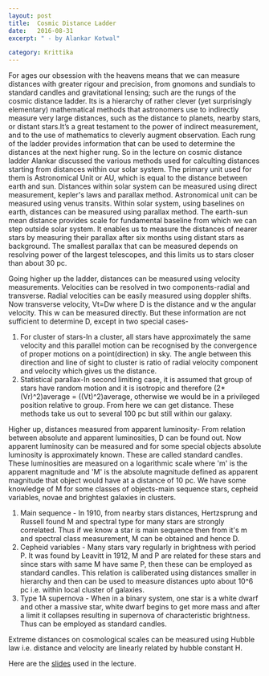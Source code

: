 ```yaml
---
layout: post
title:  Cosmic Distance Ladder
date:   2016-08-31
excerpt: " - by Alankar Kotwal"

category: Krittika
---
```

For ages our obsession with the heavens means that we can measure distances with greater rigour and precision, from gnomons and sundials to standard candles and gravitational lensing; such are the rungs of the cosmic distance ladder. 
Its is a hierarchy of rather clever (yet surprisingly elementary) mathematical methods that astronomers use to indirectly measure very large distances, such as the distance to planets, nearby stars, or distant stars.It’s a great testament to the power of indirect measurement, and to the use of mathematics to cleverly augment observation.
Each rung of the ladder provides information that can be used to determine the distances at the next higher rung.
So in the lecture on cosmic distance ladder Alankar discussed the various methods used for calculting distances starting from distances within our solar system. The primary unit used for them is Astronomical Unit or AU, which is equal to the distance between earth and sun.
Distances within solar system can be measured using direct measurement, kepler's laws and parallax method.
Astronomical unit can be measured using venus transits.
Within solar system, using baselines on earth, distances can be measured using parallax method. The earth-sun mean distance provides scale for fundamental baseline from which we can step outside solar system. It enables us to measure the distances of nearer stars by measuring their parallax after six months using distant stars as background.
The smallest parallax that can be measured depends on resolving power of the largest telescopes, and this limits us to stars closer than about 30 pc.

Going higher up the ladder, distances can be measured using velocity measurements. Velocities can be resolved in two components-radial and transverse. Radial velocities can be easily measured using doppler shifts. Now transverse velocity, Vt=Dw where D is the distance and w the angular velocity. This w can be measured directly. But these information are not sufficient to determine D, except in two special cases-
1. For cluster of stars-In a cluster, all stars have approximately the same velocity and this parallel motion can be recognised by the convergence of proper motions on a point(direction) in sky. The angle between this direction and line of sight to cluster is ratio of radial velocity component and velocity which gives us the distance.
2. Statistical parallax-In second limiting case, it is assumed that group of stars have random motion and it is isotropic and therefore (2*(Vr)^2)average = ((Vt)^2)average, otherwise we would be in a privileged position relative to group. From here we can get distance.
These methods take us out to several 100 pc but still within our galaxy.

Higher up, distances measured from apparent luminosity-
From relation between absolute and apparent luminosities, D can be found out. Now apparent luminosity can be measured and for some special objects absolute luminosity is approximately known. These are called standard candles.
These luminosities are measured on a logarithmic scale where 'm' is the apparent magnitude and 'M' is the absolute magnitude defined as apparent magnitude that object would have at a distance of 10 pc. We have some knowledge of M for some classes of objects-main sequence stars, cepheid variables, novae and brightest galaxies in clusters.

1. Main sequence - In 1910, from nearby stars distances, Hertzsprung and Russell found M and spectral type for many stars are strongly correlated. Thus if we know a star is main sequence then from it's m and spectral class measurement, M can be obtained and hence D.
2. Cepheid variables - Many stars vary regularly in brightness with period P. It was found by Leavitt in 1912, M and P are related for these stars and since stars with same M have same P, then these can be employed as standard candles. This relation is caliberated using distances smaller in hierarchy and then can be used to measure distances upto about 10^6 pc i.e. within local cluster of galaxies.
3. Type 1A supernova - When in a binary system, one star is a white dwarf and other a massive star, white dwarf begins to get more mass and after a limit it collapses resulting in supernova of characteristic brightness. Thus can be employed as standard candles.

Extreme distances on cosmological scales can be measured using Hubble law i.e. distance and velocity are linearly related by hubble constant H.

Here are the <a href="https://drive.google.com/open?id=0ByLMXYV6_rjNd3g1QnpleTdOVmM">slides</a> used in the lecture.

